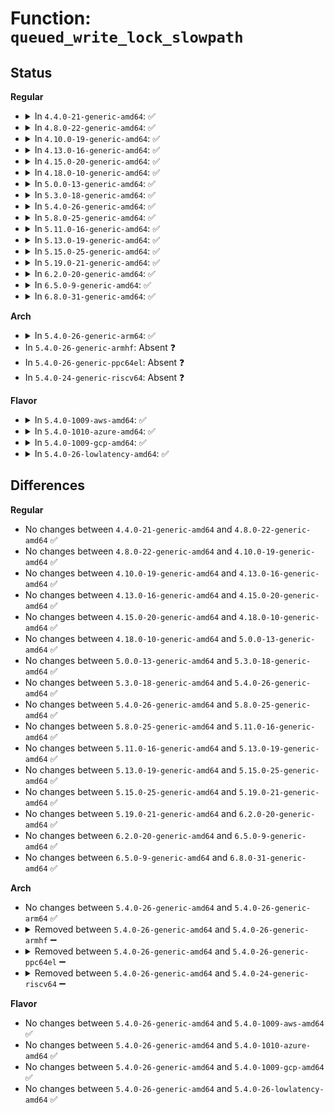 # Function: <code>queued_write_lock_slowpath</code>

## Status
<b>Regular</b>
<ul>
<li>
<details>
<summary>In <code>4.4.0-21-generic-amd64</code>: ✅</summary>

```c
void queued_write_lock_slowpath(struct qrwlock * lock)
```

```json
{
  "name": "queued_write_lock_slowpath",
  "collision_type": "Unique Global",
  "inline_type": "No",
  "funcs": [
    {
      "addr": 18446744071579680048,
      "name": "queued_write_lock_slowpath",
      "external": true,
      "loc": "kernel/locking/qrwlock.c:110",
      "file": "kernel/locking/qrwlock.c",
      "inline": "seen, unknown",
      "caller_inline": [],
      "caller_func": [
        "kernel/locking/spinlock.c:_raw_write_lock_irqsave",
        "kernel/locking/spinlock.c:_raw_write_lock",
        "kernel/locking/spinlock.c:_raw_write_lock_irq",
        "kernel/locking/spinlock.c:_raw_write_lock_bh"
      ]
    }
  ],
  "symbols": [
    {
      "addr": 18446744071579680048,
      "name": "queued_write_lock_slowpath",
      "section": ".text",
      "bind": "STB_GLOBAL",
      "size": 132
    }
  ]
}
```
</details>
</li>
<li>
<details>
<summary>In <code>4.8.0-22-generic-amd64</code>: ✅</summary>

```c
void queued_write_lock_slowpath(struct qrwlock * lock)
```

```json
{
  "name": "queued_write_lock_slowpath",
  "collision_type": "Unique Global",
  "inline_type": "No",
  "funcs": [
    {
      "addr": 18446744071579699264,
      "name": "queued_write_lock_slowpath",
      "external": true,
      "loc": "kernel/locking/qrwlock.c:110",
      "file": "kernel/locking/qrwlock.c",
      "inline": "seen, unknown",
      "caller_inline": [],
      "caller_func": [
        "kernel/locking/spinlock.c:_raw_write_lock_irqsave",
        "kernel/locking/spinlock.c:_raw_write_lock_irq",
        "kernel/locking/spinlock.c:_raw_write_lock_bh",
        "kernel/locking/spinlock.c:_raw_write_lock"
      ]
    }
  ],
  "symbols": [
    {
      "addr": 18446744071579699264,
      "name": "queued_write_lock_slowpath",
      "section": ".text",
      "bind": "STB_GLOBAL",
      "size": 132
    }
  ]
}
```
</details>
</li>
<li>
<details>
<summary>In <code>4.10.0-19-generic-amd64</code>: ✅</summary>

```c
void queued_write_lock_slowpath(struct qrwlock * lock)
```

```json
{
  "name": "queued_write_lock_slowpath",
  "collision_type": "Unique Global",
  "inline_type": "No",
  "funcs": [
    {
      "addr": 18446744071579726512,
      "name": "queued_write_lock_slowpath",
      "external": true,
      "loc": "kernel/locking/qrwlock.c:110",
      "file": "kernel/locking/qrwlock.c",
      "inline": "seen, unknown",
      "caller_inline": [],
      "caller_func": [
        "kernel/locking/spinlock.c:_raw_write_lock_irqsave",
        "kernel/locking/spinlock.c:_raw_write_lock_irq",
        "kernel/locking/spinlock.c:_raw_write_lock_bh",
        "kernel/locking/spinlock.c:_raw_write_lock"
      ]
    }
  ],
  "symbols": [
    {
      "addr": 18446744071579726512,
      "name": "queued_write_lock_slowpath",
      "section": ".text",
      "bind": "STB_GLOBAL",
      "size": 132
    }
  ]
}
```
</details>
</li>
<li>
<details>
<summary>In <code>4.13.0-16-generic-amd64</code>: ✅</summary>

```c
void queued_write_lock_slowpath(struct qrwlock * lock)
```

```json
{
  "name": "queued_write_lock_slowpath",
  "collision_type": "Unique Global",
  "inline_type": "No",
  "funcs": [
    {
      "addr": 18446744071579722480,
      "name": "queued_write_lock_slowpath",
      "external": true,
      "loc": "kernel/locking/qrwlock.c:111",
      "file": "kernel/locking/qrwlock.c",
      "inline": "seen, unknown",
      "caller_inline": [],
      "caller_func": [
        "kernel/locking/spinlock.c:_raw_write_lock_irqsave",
        "kernel/locking/spinlock.c:_raw_write_lock_irq",
        "kernel/locking/spinlock.c:_raw_write_lock_bh",
        "kernel/locking/spinlock.c:_raw_write_lock"
      ]
    }
  ],
  "symbols": [
    {
      "addr": 18446744071579722480,
      "name": "queued_write_lock_slowpath",
      "section": ".text",
      "bind": "STB_GLOBAL",
      "size": 132
    }
  ]
}
```
</details>
</li>
<li>
<details>
<summary>In <code>4.15.0-20-generic-amd64</code>: ✅</summary>

```c
void queued_write_lock_slowpath(struct qrwlock * lock)
```

```json
{
  "name": "queued_write_lock_slowpath",
  "collision_type": "Unique Global",
  "inline_type": "No",
  "funcs": [
    {
      "addr": 18446744071579755168,
      "name": "queued_write_lock_slowpath",
      "external": true,
      "loc": "kernel/locking/qrwlock.c:71",
      "file": "kernel/locking/qrwlock.c",
      "inline": "seen, unknown",
      "caller_inline": [],
      "caller_func": [
        "kernel/locking/spinlock.c:_raw_write_lock_irqsave",
        "kernel/locking/spinlock.c:_raw_write_lock_irq",
        "kernel/locking/spinlock.c:_raw_write_lock_bh",
        "kernel/locking/spinlock.c:_raw_write_lock"
      ]
    }
  ],
  "symbols": [
    {
      "addr": 18446744071579755168,
      "name": "queued_write_lock_slowpath",
      "section": ".text",
      "bind": "STB_GLOBAL",
      "size": 134
    }
  ]
}
```
</details>
</li>
<li>
<details>
<summary>In <code>4.18.0-10-generic-amd64</code>: ✅</summary>

```c
void queued_write_lock_slowpath(struct qrwlock * lock)
```

```json
{
  "name": "queued_write_lock_slowpath",
  "collision_type": "Unique Global",
  "inline_type": "No",
  "funcs": [
    {
      "addr": 18446744071579789696,
      "name": "queued_write_lock_slowpath",
      "external": true,
      "loc": "kernel/locking/qrwlock.c:71",
      "file": "kernel/locking/qrwlock.c",
      "inline": "seen, unknown",
      "caller_inline": [],
      "caller_func": [
        "kernel/locking/spinlock.c:_raw_write_lock_irqsave",
        "kernel/locking/spinlock.c:_raw_write_lock_irq",
        "kernel/locking/spinlock.c:_raw_write_lock_bh",
        "kernel/locking/spinlock.c:_raw_write_lock"
      ]
    }
  ],
  "symbols": [
    {
      "addr": 18446744071579789696,
      "name": "queued_write_lock_slowpath",
      "section": ".text",
      "bind": "STB_GLOBAL",
      "size": 134
    }
  ]
}
```
</details>
</li>
<li>
<details>
<summary>In <code>5.0.0-13-generic-amd64</code>: ✅</summary>

```c
void queued_write_lock_slowpath(struct qrwlock * lock)
```

```json
{
  "name": "queued_write_lock_slowpath",
  "collision_type": "Unique Global",
  "inline_type": "No",
  "funcs": [
    {
      "addr": 18446744071579836288,
      "name": "queued_write_lock_slowpath",
      "external": true,
      "loc": "kernel/locking/qrwlock.c:71",
      "file": "kernel/locking/qrwlock.c",
      "inline": "seen, unknown",
      "caller_inline": [],
      "caller_func": [
        "kernel/locking/spinlock.c:_raw_write_lock_irqsave",
        "kernel/locking/spinlock.c:_raw_write_lock_irq",
        "kernel/locking/spinlock.c:_raw_write_lock_bh",
        "kernel/locking/spinlock.c:_raw_write_lock"
      ]
    }
  ],
  "symbols": [
    {
      "addr": 18446744071579836288,
      "name": "queued_write_lock_slowpath",
      "section": ".text",
      "bind": "STB_GLOBAL",
      "size": 132
    }
  ]
}
```
</details>
</li>
<li>
<details>
<summary>In <code>5.3.0-18-generic-amd64</code>: ✅</summary>

```c
void queued_write_lock_slowpath(struct qrwlock * lock)
```

```json
{
  "name": "queued_write_lock_slowpath",
  "collision_type": "Unique Global",
  "inline_type": "No",
  "funcs": [
    {
      "addr": 18446744071579870176,
      "name": "queued_write_lock_slowpath",
      "external": true,
      "loc": "kernel/locking/qrwlock.c:62",
      "file": "kernel/locking/qrwlock.c",
      "inline": "seen, unknown",
      "caller_inline": [],
      "caller_func": [
        "kernel/locking/spinlock.c:_raw_write_lock_irqsave",
        "kernel/locking/spinlock.c:_raw_write_lock_irq",
        "kernel/locking/spinlock.c:_raw_write_lock_bh",
        "kernel/locking/spinlock.c:_raw_write_lock"
      ]
    }
  ],
  "symbols": [
    {
      "addr": 18446744071579870176,
      "name": "queued_write_lock_slowpath",
      "section": ".text",
      "bind": "STB_GLOBAL",
      "size": 132
    }
  ]
}
```
</details>
</li>
<li>
<details>
<summary>In <code>5.4.0-26-generic-amd64</code>: ✅</summary>

```c
void queued_write_lock_slowpath(struct qrwlock * lock)
```

```json
{
  "name": "queued_write_lock_slowpath",
  "collision_type": "Unique Global",
  "inline_type": "No",
  "funcs": [
    {
      "addr": 18446744071579918784,
      "name": "queued_write_lock_slowpath",
      "external": true,
      "loc": "kernel/locking/qrwlock.c:62",
      "file": "kernel/locking/qrwlock.c",
      "inline": "seen, unknown",
      "caller_inline": [],
      "caller_func": [
        "kernel/locking/spinlock.c:_raw_write_lock_irqsave",
        "kernel/locking/spinlock.c:_raw_write_lock_irq",
        "kernel/locking/spinlock.c:_raw_write_lock_bh",
        "kernel/locking/spinlock.c:_raw_write_lock"
      ]
    }
  ],
  "symbols": [
    {
      "addr": 18446744071579918784,
      "name": "queued_write_lock_slowpath",
      "section": ".text",
      "bind": "STB_GLOBAL",
      "size": 132
    }
  ]
}
```
</details>
</li>
<li>
<details>
<summary>In <code>5.8.0-25-generic-amd64</code>: ✅</summary>

```c
void queued_write_lock_slowpath(struct qrwlock * lock)
```

```json
{
  "name": "queued_write_lock_slowpath",
  "collision_type": "Unique Global",
  "inline_type": "No",
  "funcs": [
    {
      "addr": 18446744071579963888,
      "name": "queued_write_lock_slowpath",
      "external": true,
      "loc": "kernel/locking/qrwlock.c:62",
      "file": "kernel/locking/qrwlock.c",
      "inline": "seen, unknown",
      "caller_inline": [],
      "caller_func": [
        "kernel/locking/spinlock.c:_raw_write_lock_irqsave",
        "kernel/locking/spinlock.c:_raw_write_lock_irq",
        "kernel/locking/spinlock.c:_raw_write_lock_bh",
        "kernel/locking/spinlock.c:_raw_write_lock"
      ]
    }
  ],
  "symbols": [
    {
      "addr": 18446744071579963888,
      "name": "queued_write_lock_slowpath",
      "section": ".text",
      "bind": "STB_GLOBAL",
      "size": 131
    }
  ]
}
```
</details>
</li>
<li>
<details>
<summary>In <code>5.11.0-16-generic-amd64</code>: ✅</summary>

```c
void queued_write_lock_slowpath(struct qrwlock * lock)
```

```json
{
  "name": "queued_write_lock_slowpath",
  "collision_type": "Unique Global",
  "inline_type": "No",
  "funcs": [
    {
      "addr": 18446744071579951984,
      "name": "queued_write_lock_slowpath",
      "external": true,
      "loc": "kernel/locking/qrwlock.c:62",
      "file": "kernel/locking/qrwlock.c",
      "inline": "seen, unknown",
      "caller_inline": [],
      "caller_func": [
        "kernel/locking/spinlock.c:_raw_write_lock_irqsave",
        "kernel/locking/spinlock.c:_raw_write_lock_irq",
        "kernel/locking/spinlock.c:_raw_write_lock_bh",
        "kernel/locking/spinlock.c:_raw_write_lock"
      ]
    }
  ],
  "symbols": [
    {
      "addr": 18446744071579951984,
      "name": "queued_write_lock_slowpath",
      "section": ".text",
      "bind": "STB_GLOBAL",
      "size": 131
    }
  ]
}
```
</details>
</li>
<li>
<details>
<summary>In <code>5.13.0-19-generic-amd64</code>: ✅</summary>

```c
void queued_write_lock_slowpath(struct qrwlock * lock)
```

```json
{
  "name": "queued_write_lock_slowpath",
  "collision_type": "Unique Global",
  "inline_type": "No",
  "funcs": [
    {
      "addr": 18446744071579954816,
      "name": "queued_write_lock_slowpath",
      "external": true,
      "loc": "kernel/locking/qrwlock.c:61",
      "file": "kernel/locking/qrwlock.c",
      "inline": "seen, unknown",
      "caller_inline": [],
      "caller_func": [
        "kernel/locking/spinlock.c:_raw_write_lock_irqsave",
        "kernel/locking/spinlock.c:_raw_write_lock_irq",
        "kernel/locking/spinlock.c:_raw_write_lock_bh",
        "kernel/locking/spinlock.c:_raw_write_lock"
      ]
    }
  ],
  "symbols": [
    {
      "addr": 18446744071579954816,
      "name": "queued_write_lock_slowpath",
      "section": ".text",
      "bind": "STB_GLOBAL",
      "size": 126
    }
  ]
}
```
</details>
</li>
<li>
<details>
<summary>In <code>5.15.0-25-generic-amd64</code>: ✅</summary>

```c
void queued_write_lock_slowpath(struct qrwlock * lock)
```

```json
{
  "name": "queued_write_lock_slowpath",
  "collision_type": "Unique Global",
  "inline_type": "No",
  "funcs": [
    {
      "addr": 18446744071580084000,
      "name": "queued_write_lock_slowpath",
      "external": true,
      "loc": "kernel/locking/qrwlock.c:61",
      "file": "kernel/locking/qrwlock.c",
      "inline": "seen, unknown",
      "caller_inline": [],
      "caller_func": [
        "kernel/locking/spinlock.c:_raw_write_lock_irqsave",
        "kernel/locking/spinlock.c:_raw_write_lock_irq",
        "kernel/locking/spinlock.c:_raw_write_lock_bh",
        "kernel/locking/spinlock.c:_raw_write_lock"
      ]
    }
  ],
  "symbols": [
    {
      "addr": 18446744071580084000,
      "name": "queued_write_lock_slowpath",
      "section": ".text",
      "bind": "STB_GLOBAL",
      "size": 126
    }
  ]
}
```
</details>
</li>
<li>
<details>
<summary>In <code>5.19.0-21-generic-amd64</code>: ✅</summary>

```c
void queued_write_lock_slowpath(struct qrwlock * lock)
```

```json
{
  "name": "queued_write_lock_slowpath",
  "collision_type": "Unique Global",
  "inline_type": "No",
  "funcs": [
    {
      "addr": 18446744071580219936,
      "name": "queued_write_lock_slowpath",
      "external": true,
      "loc": "kernel/locking/qrwlock.c:66",
      "file": "kernel/locking/qrwlock.c",
      "inline": "seen, unknown",
      "caller_inline": [],
      "caller_func": [
        "kernel/locking/spinlock.c:__raw_write_lock_irqsave",
        "kernel/locking/spinlock.c:_raw_write_lock_irq",
        "kernel/locking/spinlock.c:_raw_write_lock_bh",
        "kernel/locking/spinlock.c:_raw_write_lock_nested",
        "kernel/locking/spinlock.c:_raw_write_lock"
      ]
    }
  ],
  "symbols": [
    {
      "addr": 18446744071580219936,
      "name": "queued_write_lock_slowpath",
      "section": ".text",
      "bind": "STB_GLOBAL",
      "size": 328
    }
  ]
}
```
</details>
</li>
<li>
<details>
<summary>In <code>6.2.0-20-generic-amd64</code>: ✅</summary>

```c
void queued_write_lock_slowpath(struct qrwlock * lock)
```

```json
{
  "name": "queued_write_lock_slowpath",
  "collision_type": "Unique Global",
  "inline_type": "No",
  "funcs": [
    {
      "addr": 18446744071596502400,
      "name": "queued_write_lock_slowpath",
      "external": true,
      "loc": "kernel/locking/qrwlock.c:66",
      "file": "kernel/locking/qrwlock.c",
      "inline": "seen, unknown",
      "caller_inline": [],
      "caller_func": [
        "kernel/locking/spinlock.c:__raw_write_lock_irqsave",
        "kernel/locking/spinlock.c:_raw_write_lock_irq",
        "kernel/locking/spinlock.c:_raw_write_lock_bh",
        "kernel/locking/spinlock.c:_raw_write_lock_nested",
        "kernel/locking/spinlock.c:_raw_write_lock"
      ]
    }
  ],
  "symbols": [
    {
      "addr": 18446744071596502400,
      "name": "queued_write_lock_slowpath",
      "section": ".text",
      "bind": "STB_GLOBAL",
      "size": 328
    }
  ]
}
```
</details>
</li>
<li>
<details>
<summary>In <code>6.5.0-9-generic-amd64</code>: ✅</summary>

```c
void queued_write_lock_slowpath(struct qrwlock * lock)
```

```json
{
  "name": "queued_write_lock_slowpath",
  "collision_type": "Unique Global",
  "inline_type": "No",
  "funcs": [
    {
      "addr": 18446744071597039888,
      "name": "queued_write_lock_slowpath",
      "external": true,
      "loc": "kernel/locking/qrwlock.c:66",
      "file": "kernel/locking/qrwlock.c",
      "inline": "seen, unknown",
      "caller_inline": [],
      "caller_func": [
        "kernel/locking/spinlock.c:__raw_write_lock_irqsave",
        "kernel/locking/spinlock.c:_raw_write_lock_irq",
        "kernel/locking/spinlock.c:_raw_write_lock_bh",
        "kernel/locking/spinlock.c:_raw_write_lock_nested",
        "kernel/locking/spinlock.c:_raw_write_lock"
      ]
    }
  ],
  "symbols": [
    {
      "addr": 18446744071597039888,
      "name": "queued_write_lock_slowpath",
      "section": ".text",
      "bind": "STB_GLOBAL",
      "size": 328
    }
  ]
}
```
</details>
</li>
<li>
<details>
<summary>In <code>6.8.0-31-generic-amd64</code>: ✅</summary>

```c
void queued_write_lock_slowpath(struct qrwlock * lock)
```

```json
{
  "name": "queued_write_lock_slowpath",
  "collision_type": "Unique Global",
  "inline_type": "No",
  "funcs": [
    {
      "addr": 18446744071597971856,
      "name": "queued_write_lock_slowpath",
      "external": true,
      "loc": "kernel/locking/qrwlock.c:66",
      "file": "kernel/locking/qrwlock.c",
      "inline": "seen, unknown",
      "caller_inline": [],
      "caller_func": [
        "kernel/locking/spinlock.c:__raw_write_lock_irqsave",
        "kernel/locking/spinlock.c:_raw_write_lock_irq",
        "kernel/locking/spinlock.c:_raw_write_lock_bh",
        "kernel/locking/spinlock.c:_raw_write_lock_nested",
        "kernel/locking/spinlock.c:_raw_write_lock"
      ]
    }
  ],
  "symbols": [
    {
      "addr": 18446744071597971856,
      "name": "queued_write_lock_slowpath",
      "section": ".text",
      "bind": "STB_GLOBAL",
      "size": 328
    }
  ]
}
```
</details>
</li>
</ul>
<b>Arch</b>
<ul>
<li>
<details>
<summary>In <code>5.4.0-26-generic-arm64</code>: ✅</summary>

```c
void queued_write_lock_slowpath(struct qrwlock * lock)
```

```json
{
  "name": "queued_write_lock_slowpath",
  "collision_type": "Unique Global",
  "inline_type": "No",
  "funcs": [
    {
      "addr": 18446603336491124824,
      "name": "queued_write_lock_slowpath",
      "external": true,
      "loc": "kernel/locking/qrwlock.c:62",
      "file": "kernel/locking/qrwlock.c",
      "inline": "seen, unknown",
      "caller_inline": [],
      "caller_func": [
        "arch/arm/xen/p2m.c:__set_phys_to_machine_multi",
        "arch/arm/xen/p2m.c:__set_phys_to_machine_multi",
        "kernel/fork.c:copy_process",
        "kernel/exit.c:wait_task_zombie",
        "kernel/exit.c:release_task",
        "kernel/resource.c:__release_region",
        "kernel/resource.c:__request_region",
        "kernel/resource.c:__request_region",
        "kernel/resource.c:adjust_resource",
        "kernel/resource.c:remove_resource",
        "kernel/resource.c:insert_resource_expand_to_fit",
        "kernel/resource.c:insert_resource_conflict",
        "kernel/resource.c:allocate_resource",
        "kernel/resource.c:reallocate_resource",
        "kernel/resource.c:release_resource",
        "kernel/resource.c:request_resource_conflict",
        "kernel/resource.c:release_child_resources",
        "kernel/ptrace.c:ptrace_request",
        "kernel/ptrace.c:ptrace_traceme",
        "kernel/ptrace.c:ptrace_attach",
        "kernel/sys.c:ksys_setsid",
        "kernel/sys.c:__arm64_sys_setpgid",
        "kernel/trace/trace_uprobe.c:uprobe_perf_close",
        "kernel/bpf/reuseport_array.c:bpf_fd_reuseport_array_update_elem",
        "kernel/bpf/reuseport_array.c:bpf_fd_reuseport_array_update_elem",
        "kernel/bpf/reuseport_array.c:reuseport_array_free",
        "kernel/bpf/reuseport_array.c:reuseport_array_delete_elem",
        "kernel/bpf/reuseport_array.c:bpf_sk_reuseport_detach",
        "mm/mempolicy.c:mpol_free_shared_policy",
        "mm/mempolicy.c:mpol_set_shared_policy",
        "mm/zsmalloc.c:zs_page_migrate",
        "fs/exec.c:de_thread",
        "fs/exec.c:de_thread",
        "fs/exec.c:unregister_binfmt",
        "fs/exec.c:__register_binfmt",
        "fs/fcntl.c:fasync_insert_entry",
        "fs/fcntl.c:fasync_remove_entry",
        "fs/fcntl.c:f_modown",
        "fs/filesystems.c:unregister_filesystem",
        "fs/filesystems.c:register_filesystem",
        "fs/eventpoll.c:__do_sys_epoll_ctl",
        "fs/eventpoll.c:ep_poll",
        "fs/eventpoll.c:ep_poll",
        "fs/eventpoll.c:ep_poll",
        "fs/eventpoll.c:ep_remove",
        "fs/proc/generic.c:remove_proc_subtree",
        "fs/proc/generic.c:remove_proc_subtree",
        "fs/proc/generic.c:remove_proc_entry",
        "fs/proc/generic.c:proc_register",
        "fs/ext4/extents_status.c:ext4_es_insert_delayed_block",
        "fs/ext4/extents_status.c:ext4_remove_pending",
        "fs/ext4/extents_status.c:ext4_clear_inode_es",
        "fs/ext4/extents_status.c:ext4_es_remove_extent",
        "fs/ext4/extents_status.c:ext4_es_cache_extent",
        "fs/ext4/extents_status.c:ext4_es_insert_extent",
        "fs/ext4/super.c:ext4_init_journal_params",
        "fs/jbd2/transaction.c:jbd2_journal_invalidatepage",
        "fs/jbd2/transaction.c:jbd2_journal_unlock_updates",
        "fs/jbd2/transaction.c:jbd2_journal_lock_updates",
        "fs/jbd2/transaction.c:jbd2_journal_lock_updates",
        "fs/jbd2/transaction.c:jbd2_journal_lock_updates",
        "fs/jbd2/transaction.c:start_this_handle",
        "fs/jbd2/transaction.c:add_transaction_credits",
        "fs/jbd2/commit.c:jbd2_journal_commit_transaction",
        "fs/jbd2/commit.c:jbd2_journal_commit_transaction",
        "fs/jbd2/commit.c:jbd2_journal_commit_transaction",
        "fs/jbd2/commit.c:jbd2_journal_commit_transaction",
        "fs/jbd2/commit.c:jbd2_journal_commit_transaction",
        "fs/jbd2/checkpoint.c:__jbd2_log_wait_for_space",
        "fs/jbd2/checkpoint.c:__jbd2_log_wait_for_space",
        "fs/jbd2/checkpoint.c:__jbd2_log_wait_for_space",
        "fs/jbd2/journal.c:jbd2_journal_ack_err",
        "fs/jbd2/journal.c:jbd2_journal_clear_err",
        "fs/jbd2/journal.c:__journal_abort_soft",
        "fs/jbd2/journal.c:__journal_abort_soft",
        "fs/jbd2/journal.c:jbd2_journal_flush",
        "fs/jbd2/journal.c:jbd2_journal_flush",
        "fs/jbd2/journal.c:jbd2_journal_destroy",
        "fs/jbd2/journal.c:jbd2_journal_destroy",
        "fs/jbd2/journal.c:jbd2_journal_destroy",
        "fs/jbd2/journal.c:jbd2_mark_journal_empty",
        "fs/jbd2/journal.c:jbd2_journal_update_sb_log_tail",
        "fs/jbd2/journal.c:jbd2_journal_start_commit",
        "fs/jbd2/journal.c:jbd2_log_start_commit",
        "fs/jbd2/journal.c:kjournald2",
        "fs/jbd2/journal.c:kjournald2",
        "fs/jbd2/journal.c:kjournald2",
        "fs/jbd2/journal.c:kjournald2",
        "security/keys/keyring.c:keyring_destroy",
        "security/keys/keyring.c:keyring_instantiate",
        "security/keys/keyring.c:key_free_user_ns",
        "security/keys/keyctl.c:keyctl_session_to_parent",
        "security/selinux/ss/services.c:security_set_bools",
        "security/selinux/ss/services.c:security_load_policy",
        "security/apparmor/label.c:__labelset_update",
        "security/apparmor/label.c:__labelset_update",
        "security/apparmor/label.c:aa_labelset_destroy",
        "security/apparmor/label.c:aa_update_label_name",
        "security/apparmor/label.c:aa_label_merge",
        "security/apparmor/label.c:aa_label_insert",
        "security/apparmor/label.c:aa_vec_find_or_create_label",
        "security/apparmor/label.c:aa_label_replace",
        "security/apparmor/label.c:aa_label_replace",
        "security/apparmor/label.c:aa_label_replace",
        "security/apparmor/label.c:aa_label_remove",
        "security/integrity/iint.c:integrity_inode_free",
        "security/integrity/iint.c:integrity_inode_get",
        "drivers/scsi/sg.c:sg_remove_sfp",
        "drivers/scsi/sg.c:sg_remove_sfp_usercontext",
        "drivers/scsi/sg.c:sg_add_request",
        "drivers/scsi/sg.c:sg_get_rq_mark",
        "drivers/scsi/sg.c:sg_device_destroy",
        "drivers/scsi/sg.c:sg_add_device",
        "drivers/scsi/sg.c:sg_add_device",
        "drivers/scsi/sg.c:sg_rq_end_io",
        "drivers/scsi/sg.c:sg_ioctl",
        "drivers/scsi/sg.c:sg_open",
        "drivers/net/ppp/ppp_generic.c:ppp_disconnect_channel",
        "drivers/net/ppp/ppp_generic.c:ppp_ioctl",
        "drivers/cpufreq/cpufreq.c:cpufreq_unregister_driver",
        "drivers/cpufreq/cpufreq.c:cpufreq_register_driver",
        "drivers/cpufreq/cpufreq.c:cpufreq_register_driver",
        "drivers/cpufreq/cpufreq.c:cpufreq_online",
        "drivers/cpufreq/cpufreq.c:cpufreq_policy_free",
        "drivers/leds/led-triggers.c:led_trigger_set",
        "drivers/leds/led-triggers.c:led_trigger_set",
        "drivers/leds/led-triggers.c:led_trigger_set",
        "net/core/sock.c:sk_common_release",
        "net/core/dev.c:dev_change_name",
        "net/core/dev.c:dev_change_name",
        "net/core/dev.c:unlist_netdevice",
        "net/core/dev.c:list_netdevice",
        "net/core/neighbour.c:__neigh_for_each_release",
        "net/core/neighbour.c:neightbl_set",
        "net/core/neighbour.c:neigh_delete",
        "net/core/neighbour.c:neigh_parms_alloc",
        "net/core/neighbour.c:__neigh_update",
        "net/core/neighbour.c:__neigh_update",
        "net/core/neighbour.c:__neigh_update",
        "net/core/neighbour.c:__neigh_update",
        "net/core/neighbour.c:__neigh_event_send",
        "net/core/neighbour.c:neigh_timer_handler",
        "net/core/neighbour.c:neigh_invalidate",
        "net/core/neighbour.c:neigh_periodic_work",
        "net/core/neighbour.c:neigh_periodic_work",
        "net/core/neighbour.c:neigh_periodic_work",
        "net/core/neighbour.c:neigh_destroy",
        "net/core/neighbour.c:pneigh_delete",
        "net/core/neighbour.c:pneigh_lookup",
        "net/core/neighbour.c:___neigh_create",
        "net/core/neighbour.c:___neigh_create",
        "net/core/neighbour.c:___neigh_create",
        "net/core/neighbour.c:__neigh_ifdown",
        "net/core/neighbour.c:neigh_changeaddr",
        "net/core/neighbour.c:neigh_remove_one",
        "net/core/rtnetlink.c:do_setlink",
        "net/core/rtnetlink.c:set_operstate",
        "net/core/link_watch.c:rfc2863_policy",
        "net/core/skmsg.c:sk_psock_strp_data_ready",
        "net/core/skmsg.c:sk_psock_drop",
        "net/core/sock_map.c:sock_map_unref",
        "net/sched/sch_api.c:qdisc_set_default",
        "net/sched/sch_api.c:qdisc_set_default",
        "net/sched/sch_api.c:unregister_qdisc",
        "net/sched/sch_api.c:register_qdisc",
        "net/sched/cls_api.c:unregister_tcf_proto_ops",
        "net/sched/cls_api.c:register_tcf_proto_ops",
        "net/sched/act_api.c:tcf_unregister_action",
        "net/sched/ematch.c:tcf_em_unregister",
        "net/sched/ematch.c:tcf_em_register",
        "net/netlink/af_netlink.c:netlink_release",
        "net/ipv4/inet_connection_sock.c:inet_child_forget",
        "net/ipv4/tcp.c:tcp_close",
        "net/ipv4/raw.c:raw_unhash_sk",
        "net/ipv4/raw.c:raw_hash_sk",
        "net/ipv4/arp.c:arp_req_delete",
        "net/ipv4/af_inet.c:inet_accept",
        "net/ipv4/ping.c:ping_unhash",
        "net/ipv4/ping.c:ping_get_port",
        "net/ipv4/ipmr.c:ipmr_mfc_add",
        "net/ipv4/ipmr.c:vif_add",
        "net/ipv4/ipmr.c:vif_delete",
        "net/xfrm/xfrm_policy.c:xfrm_policy_kill",
        "net/unix/af_unix.c:unix_accept",
        "net/unix/af_unix.c:unix_release_sock",
        "net/ipv6/anycast.c:ipv6_ac_destroy_dev",
        "net/ipv6/anycast.c:ipv6_ac_destroy_dev",
        "net/ipv6/anycast.c:__ipv6_dev_ac_dec",
        "net/ipv6/anycast.c:__ipv6_dev_ac_inc",
        "net/ipv6/addrconf.c:inet6_addr_modify",
        "net/ipv6/addrconf.c:addrconf_dad_completed",
        "net/ipv6/addrconf.c:addrconf_dad_work",
        "net/ipv6/addrconf.c:addrconf_rs_timer",
        "net/ipv6/addrconf.c:addrconf_rs_timer",
        "net/ipv6/addrconf.c:addrconf_ifdown",
        "net/ipv6/addrconf.c:addrconf_ifdown",
        "net/ipv6/addrconf.c:addrconf_ifdown",
        "net/ipv6/addrconf.c:ipv6_create_tempaddr",
        "net/ipv6/addrconf.c:ipv6_create_tempaddr",
        "net/ipv6/addrconf.c:ipv6_del_addr",
        "net/ipv6/addrconf.c:ipv6_add_addr",
        "net/ipv6/ip6_fib.c:fib6_walker_unlink",
        "net/ipv6/ip6_fib.c:fib6_walker_link",
        "net/ipv6/ipv6_sockglue.c:ip6_ra_control",
        "net/ipv6/mcast.c:ipv6_mc_destroy_dev",
        "net/ipv6/mcast.c:ipv6_mc_destroy_dev",
        "net/ipv6/mcast.c:ipv6_mc_init_dev",
        "net/ipv6/mcast.c:ip6_mc_leave_src",
        "net/ipv6/mcast.c:__ipv6_dev_mc_dec",
        "net/ipv6/mcast.c:__ipv6_dev_mc_inc",
        "net/ipv6/mcast.c:ip6_mc_msfilter",
        "net/ipv6/mcast.c:ip6_mc_source",
        "net/ipv6/ip6mr.c:ip6_mroute_setsockopt",
        "net/ipv6/ip6mr.c:ip6_mroute_setsockopt",
        "net/ipv6/ip6mr.c:ip6mr_sk_done",
        "net/ipv6/ip6mr.c:ip6mr_mfc_add",
        "net/ipv6/ip6mr.c:mif6_delete",
        "net/packet/af_packet.c:packet_release",
        "net/xdp/xsk.c:xsk_release"
      ]
    }
  ],
  "symbols": [
    {
      "addr": 18446603336491124824,
      "name": "queued_write_lock_slowpath",
      "section": ".text",
      "bind": "STB_GLOBAL",
      "size": 368
    }
  ]
}
```
</details>
</li>
<li>
In <code>5.4.0-26-generic-armhf</code>: Absent ❓
</li>
<li>
In <code>5.4.0-26-generic-ppc64el</code>: Absent ❓
</li>
<li>
In <code>5.4.0-24-generic-riscv64</code>: Absent ❓
</li>
</ul>
<b>Flavor</b>
<ul>
<li>
<details>
<summary>In <code>5.4.0-1009-aws-amd64</code>: ✅</summary>

```c
void queued_write_lock_slowpath(struct qrwlock * lock)
```

```json
{
  "name": "queued_write_lock_slowpath",
  "collision_type": "Unique Global",
  "inline_type": "No",
  "funcs": [
    {
      "addr": 18446744071579890896,
      "name": "queued_write_lock_slowpath",
      "external": true,
      "loc": "kernel/locking/qrwlock.c:62",
      "file": "kernel/locking/qrwlock.c",
      "inline": "seen, unknown",
      "caller_inline": [],
      "caller_func": [
        "kernel/locking/spinlock.c:_raw_write_lock_irqsave",
        "kernel/locking/spinlock.c:_raw_write_lock_irq",
        "kernel/locking/spinlock.c:_raw_write_lock_bh",
        "kernel/locking/spinlock.c:_raw_write_lock"
      ]
    }
  ],
  "symbols": [
    {
      "addr": 18446744071579890896,
      "name": "queued_write_lock_slowpath",
      "section": ".text",
      "bind": "STB_GLOBAL",
      "size": 132
    }
  ]
}
```
</details>
</li>
<li>
<details>
<summary>In <code>5.4.0-1010-azure-amd64</code>: ✅</summary>

```c
void queued_write_lock_slowpath(struct qrwlock * lock)
```

```json
{
  "name": "queued_write_lock_slowpath",
  "collision_type": "Unique Global",
  "inline_type": "No",
  "funcs": [
    {
      "addr": 18446744071579825856,
      "name": "queued_write_lock_slowpath",
      "external": true,
      "loc": "kernel/locking/qrwlock.c:62",
      "file": "kernel/locking/qrwlock.c",
      "inline": "seen, unknown",
      "caller_inline": [],
      "caller_func": [
        "kernel/locking/spinlock.c:_raw_write_lock_irqsave",
        "kernel/locking/spinlock.c:_raw_write_lock_irq",
        "kernel/locking/spinlock.c:_raw_write_lock_bh",
        "kernel/locking/spinlock.c:_raw_write_lock"
      ]
    }
  ],
  "symbols": [
    {
      "addr": 18446744071579825856,
      "name": "queued_write_lock_slowpath",
      "section": ".text",
      "bind": "STB_GLOBAL",
      "size": 132
    }
  ]
}
```
</details>
</li>
<li>
<details>
<summary>In <code>5.4.0-1009-gcp-amd64</code>: ✅</summary>

```c
void queued_write_lock_slowpath(struct qrwlock * lock)
```

```json
{
  "name": "queued_write_lock_slowpath",
  "collision_type": "Unique Global",
  "inline_type": "No",
  "funcs": [
    {
      "addr": 18446744071579879056,
      "name": "queued_write_lock_slowpath",
      "external": true,
      "loc": "kernel/locking/qrwlock.c:62",
      "file": "kernel/locking/qrwlock.c",
      "inline": "seen, unknown",
      "caller_inline": [],
      "caller_func": [
        "kernel/locking/spinlock.c:_raw_write_lock_irqsave",
        "kernel/locking/spinlock.c:_raw_write_lock_irq",
        "kernel/locking/spinlock.c:_raw_write_lock_bh",
        "kernel/locking/spinlock.c:_raw_write_lock"
      ]
    }
  ],
  "symbols": [
    {
      "addr": 18446744071579879056,
      "name": "queued_write_lock_slowpath",
      "section": ".text",
      "bind": "STB_GLOBAL",
      "size": 132
    }
  ]
}
```
</details>
</li>
<li>
<details>
<summary>In <code>5.4.0-26-lowlatency-amd64</code>: ✅</summary>

```c
void queued_write_lock_slowpath(struct qrwlock * lock)
```

```json
{
  "name": "queued_write_lock_slowpath",
  "collision_type": "Unique Global",
  "inline_type": "No",
  "funcs": [
    {
      "addr": 18446744071579924672,
      "name": "queued_write_lock_slowpath",
      "external": true,
      "loc": "kernel/locking/qrwlock.c:62",
      "file": "kernel/locking/qrwlock.c",
      "inline": "seen, unknown",
      "caller_inline": [],
      "caller_func": [
        "kernel/locking/spinlock.c:_raw_write_lock_irqsave",
        "kernel/locking/spinlock.c:_raw_write_lock_irq",
        "kernel/locking/spinlock.c:_raw_write_lock_bh",
        "kernel/locking/spinlock.c:_raw_write_lock"
      ]
    }
  ],
  "symbols": [
    {
      "addr": 18446744071579924672,
      "name": "queued_write_lock_slowpath",
      "section": ".text",
      "bind": "STB_GLOBAL",
      "size": 132
    }
  ]
}
```
</details>
</li>
</ul>

## Differences
<b>Regular</b>
<ul>
<li>
No changes between <code>4.4.0-21-generic-amd64</code> and <code>4.8.0-22-generic-amd64</code> ✅
</li>
<li>
No changes between <code>4.8.0-22-generic-amd64</code> and <code>4.10.0-19-generic-amd64</code> ✅
</li>
<li>
No changes between <code>4.10.0-19-generic-amd64</code> and <code>4.13.0-16-generic-amd64</code> ✅
</li>
<li>
No changes between <code>4.13.0-16-generic-amd64</code> and <code>4.15.0-20-generic-amd64</code> ✅
</li>
<li>
No changes between <code>4.15.0-20-generic-amd64</code> and <code>4.18.0-10-generic-amd64</code> ✅
</li>
<li>
No changes between <code>4.18.0-10-generic-amd64</code> and <code>5.0.0-13-generic-amd64</code> ✅
</li>
<li>
No changes between <code>5.0.0-13-generic-amd64</code> and <code>5.3.0-18-generic-amd64</code> ✅
</li>
<li>
No changes between <code>5.3.0-18-generic-amd64</code> and <code>5.4.0-26-generic-amd64</code> ✅
</li>
<li>
No changes between <code>5.4.0-26-generic-amd64</code> and <code>5.8.0-25-generic-amd64</code> ✅
</li>
<li>
No changes between <code>5.8.0-25-generic-amd64</code> and <code>5.11.0-16-generic-amd64</code> ✅
</li>
<li>
No changes between <code>5.11.0-16-generic-amd64</code> and <code>5.13.0-19-generic-amd64</code> ✅
</li>
<li>
No changes between <code>5.13.0-19-generic-amd64</code> and <code>5.15.0-25-generic-amd64</code> ✅
</li>
<li>
No changes between <code>5.15.0-25-generic-amd64</code> and <code>5.19.0-21-generic-amd64</code> ✅
</li>
<li>
No changes between <code>5.19.0-21-generic-amd64</code> and <code>6.2.0-20-generic-amd64</code> ✅
</li>
<li>
No changes between <code>6.2.0-20-generic-amd64</code> and <code>6.5.0-9-generic-amd64</code> ✅
</li>
<li>
No changes between <code>6.5.0-9-generic-amd64</code> and <code>6.8.0-31-generic-amd64</code> ✅
</li>
</ul>
<b>Arch</b>
<ul>
<li>
No changes between <code>5.4.0-26-generic-amd64</code> and <code>5.4.0-26-generic-arm64</code> ✅
</li>
<li>
<details>
<summary>Removed between <code>5.4.0-26-generic-amd64</code> and <code>5.4.0-26-generic-armhf</code> ➖</summary>

```c
void queued_write_lock_slowpath(struct qrwlock * lock)
```
</details>
</li>
<li>
<details>
<summary>Removed between <code>5.4.0-26-generic-amd64</code> and <code>5.4.0-26-generic-ppc64el</code> ➖</summary>

```c
void queued_write_lock_slowpath(struct qrwlock * lock)
```
</details>
</li>
<li>
<details>
<summary>Removed between <code>5.4.0-26-generic-amd64</code> and <code>5.4.0-24-generic-riscv64</code> ➖</summary>

```c
void queued_write_lock_slowpath(struct qrwlock * lock)
```
</details>
</li>
</ul>
<b>Flavor</b>
<ul>
<li>
No changes between <code>5.4.0-26-generic-amd64</code> and <code>5.4.0-1009-aws-amd64</code> ✅
</li>
<li>
No changes between <code>5.4.0-26-generic-amd64</code> and <code>5.4.0-1010-azure-amd64</code> ✅
</li>
<li>
No changes between <code>5.4.0-26-generic-amd64</code> and <code>5.4.0-1009-gcp-amd64</code> ✅
</li>
<li>
No changes between <code>5.4.0-26-generic-amd64</code> and <code>5.4.0-26-lowlatency-amd64</code> ✅
</li>
</ul>
